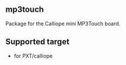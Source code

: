 ## mp3touch

Package for the Calliope mini MP3Touch board.

## Supported target

* for PXT/calliope
